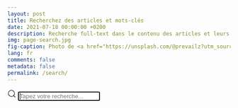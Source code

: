 ```yaml
---
layout: post
title: Recherchez des articles et mots-clés
date: 2021-07-18 00:00:00 +0200
description: Recherche full-text dans le contenu des articles et leurs mots-clés
img: page-search.jpg
fig-caption: Photo de <a href="https://unsplash.com/@prevailz?utm_source=unsplash&utm_medium=referral&utm_content=creditCopyText">Sean Pierce</a> sur <a href="https://unsplash.com/s/photos/desert-landscape?utm_source=unsplash&utm_medium=referral&utm_content=creditCopyText">Unsplash</a>
lang: fr
comments: false
metadata: false
permalink: /search/
---
```


<article class="article-page">
  <div class="page-content">
    <div class="wrap-content">
      <div class="search-container">
        <form class="search-form" name="search-hero" onsubmit="return false;">
          <span class="search-icon"><svg width="20" height="20" viewBox="0 0 20 20" xmlns="http://www.w3.org/2000/svg"><circle fill="none" stroke="#000" stroke-width="1.1" cx="9" cy="9" r="7"></circle><path fill="none" stroke="#000" stroke-width="1.1" d="M14,14 L18,18 L14,14 Z"></path></svg></span>
          <input id="search-input" class="search-input" type="search" placeholder="Tapez votre recherche..." autofocus>
        </form>
      </div>
      <div id="search-result" class="page-recomm"></div>
    </div>
  </div>
</article>

<script src="/search.min.js" type="text/javascript"></script>
<script>
SimpleJekyllSearch({
  searchInput: document.getElementById('search-input'),
  resultsContainer: document.getElementById('search-result'),
  json: '/search.json',
  searchResultTemplate: '<div class="recomm"><a class="recomm" href="{url}"><h5>{title}</h5>{img}</a></div>',
  noResultsText: 'Aucun résultat trouvé.',
  limit: 20,
  fuzzy: false,
})
</script>
